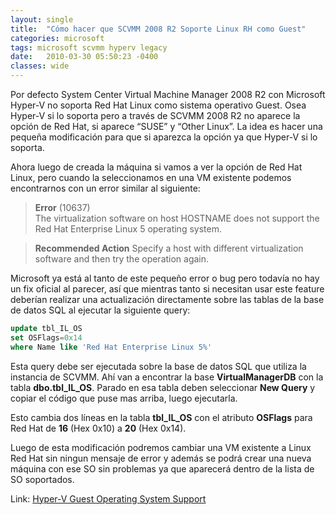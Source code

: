 ```yaml
---
layout: single
title:  "Cómo hacer que SCVMM 2008 R2 Soporte Linux RH como Guest"
categories: microsoft 
tags: microsoft scvmm hyperv legacy
date:   2010-03-30 05:50:23 -0400
classes: wide
---
```

Por defecto System Center Virtual Machine Manager 2008 R2 con Microsoft Hyper-V no soporta Red Hat Linux como sistema operativo Guest. Osea Hyper-V si lo soporta pero a través de SCVMM 2008 R2 no aparece la opción de Red Hat, si aparece “SUSE” y “Other Linux”. La idea es hacer una pequeña modificación para que si aparezca la opción ya que Hyper-V si lo soporta.  
  
Ahora luego de creada la máquina si vamos a ver la opción de Red Hat Linux, pero cuando la seleccionamos en una VM existente podemos encontrarnos con un error similar al siguiente:  
  
> **Error**  (10637)  
> The virtualization software on host HOSTNAME does not support the Red Hat Enterprise Linux 5 operating system. 

> **Recommended Action**
> Specify a host with different virtualization software and then try the operation again.  

Microsoft ya está al tanto de este pequeño error o bug pero todavía no hay un fix oficial al parecer, así que mientras tanto si necesitan usar este feature deberían realizar una actualización directamente sobre las tablas de la base de datos SQL al ejecutar la siguiente query:

```sql
update tbl_IL_OS
set OSFlags=0x14
where Name like 'Red Hat Enterprise Linux 5%'
```
Esta query debe ser ejecutada sobre la base de datos SQL que utiliza la instancia de SCVMM. Ahí van a encontrar la base **VirtualManagerDB** con la tabla **dbo.tbl_IL_OS**. Parado en esa tabla deben seleccionar **New Query** y copiar el código que puse mas arriba, luego ejecutarla. 

Esto cambia dos líneas en la tabla **tbl_IL_OS** con el atributo **OSFlags** para Red Hat de **16** (Hex 0x10) a **20** (Hex 0x14).  

Luego de esta modificación podremos cambiar una VM existente a Linux Red Hat sin ningun mensaje de error y además se podrá crear una nueva máquina con ese SO sin problemas ya que aparecerá dentro de la lista de SO soportados.

Link: [Hyper-V Guest Operating System Support](http://technet.microsoft.com/en-us/library/cc794868%28WS.10%29.aspx)